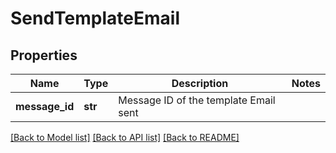 # SendTemplateEmail

## Properties
Name | Type | Description | Notes
------------ | ------------- | ------------- | -------------
**message_id** | **str** | Message ID of the template Email sent | 

[[Back to Model list]](../README.md#documentation-for-models) [[Back to API list]](../README.md#documentation-for-api-endpoints) [[Back to README]](../README.md)


